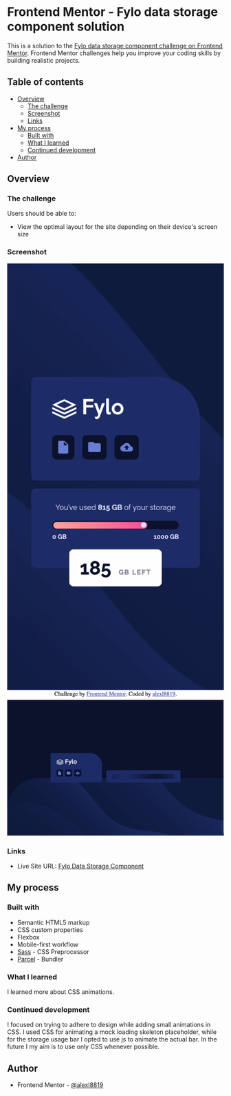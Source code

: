 # Frontend Mentor - Fylo data storage component solution

This is a solution to the [Fylo data storage component challenge on Frontend Mentor](https://www.frontendmentor.io/challenges/fylo-data-storage-component-1dZPRbV5n). Frontend Mentor challenges help you improve your coding skills by building realistic projects. 

## Table of contents

- [Overview](#overview)
  - [The challenge](#the-challenge)
  - [Screenshot](#screenshot)
  - [Links](#links)
- [My process](#my-process)
  - [Built with](#built-with)
  - [What I learned](#what-i-learned)
  - [Continued development](#continued-development)
- [Author](#author)

## Overview

### The challenge

Users should be able to:

- View the optimal layout for the site depending on their device's screen size

### Screenshot

![Mobile Screenshot](./screenshots/mobile.png)
![Desktop Screenshot](./screenshots/desktop.png)

### Links

- Live Site URL: [Fylo Data Storage Component](https://alexl8819.github.io/fylo-data-storage-component/)

## My process

### Built with

- Semantic HTML5 markup
- CSS custom properties
- Flexbox
- Mobile-first workflow
- [Sass](https://sass-lang.com/) - CSS Preprocessor
- [Parcel](https://parceljs.org/) - Bundler

### What I learned

I learned more about CSS animations.

### Continued development

I focused on trying to adhere to design while adding small animations in CSS. I used CSS for animating a mock loading skeleton placeholder, while for the storage usage bar I opted to use js to animate the actual bar. In the future I my aim is to use only CSS whenever possible.

## Author

- Frontend Mentor - [@alexl8819](https://www.frontendmentor.io/profile/alexl8819)
